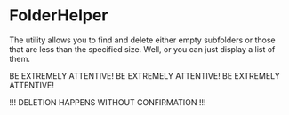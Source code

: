 # FolderHelper
The utility allows you to find and delete either empty subfolders or those that are less than the specified size. Well, or you can just display a list of them.

BE EXTREMELY ATTENTIVE! BE EXTREMELY ATTENTIVE! BE EXTREMELY ATTENTIVE!

!!! DELETION HAPPENS WITHOUT CONFIRMATION !!!
